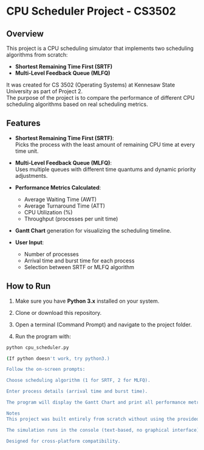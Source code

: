 # CPU Scheduler Project - CS3502

## Overview
This project is a CPU scheduling simulator that implements two scheduling algorithms from scratch:
- **Shortest Remaining Time First (SRTF)**
- **Multi-Level Feedback Queue (MLFQ)**

It was created for CS 3502 (Operating Systems) at Kennesaw State University as part of Project 2.  
The purpose of the project is to compare the performance of different CPU scheduling algorithms based on real scheduling metrics.

## Features
- **Shortest Remaining Time First (SRTF)**:  
  Picks the process with the least amount of remaining CPU time at every time unit.

- **Multi-Level Feedback Queue (MLFQ)**:  
  Uses multiple queues with different time quantums and dynamic priority adjustments.

- **Performance Metrics Calculated**:
  - Average Waiting Time (AWT)
  - Average Turnaround Time (ATT)
  - CPU Utilization (%)
  - Throughput (processes per unit time)

- **Gantt Chart** generation for visualizing the scheduling timeline.

- **User Input**:
  - Number of processes
  - Arrival time and burst time for each process
  - Selection between SRTF or MLFQ algorithm

## How to Run

1. Make sure you have **Python 3.x** installed on your system.

2. Clone or download this repository.

3. Open a terminal (Command Prompt) and navigate to the project folder.

4. Run the program with:

```bash
python cpu_scheduler.py

(If python doesn't work, try python3.)

Follow the on-screen prompts:

Choose scheduling algorithm (1 for SRTF, 2 for MLFQ).

Enter process details (arrival time and burst time).

The program will display the Gantt Chart and print all performance metrics after scheduling is completed.

Notes
This project was built entirely from scratch without using the provided starter GUI code.

The simulation runs in the console (text-based, no graphical interface).

Designed for cross-platform compatibility.
